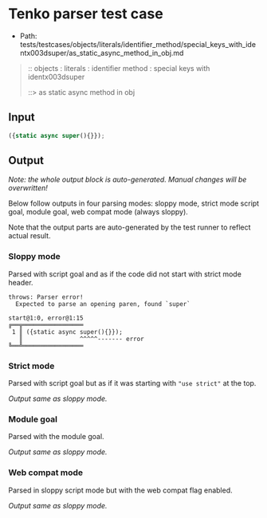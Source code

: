 # Tenko parser test case

- Path: tests/testcases/objects/literals/identifier_method/special_keys_with_identx003dsuper/as_static_async_method_in_obj.md

> :: objects : literals : identifier method : special keys with identx003dsuper
>
> ::> as static async method in obj

## Input

`````js
({static async super(){}});
`````

## Output

_Note: the whole output block is auto-generated. Manual changes will be overwritten!_

Below follow outputs in four parsing modes: sloppy mode, strict mode script goal, module goal, web compat mode (always sloppy).

Note that the output parts are auto-generated by the test runner to reflect actual result.

### Sloppy mode

Parsed with script goal and as if the code did not start with strict mode header.

`````
throws: Parser error!
  Expected to parse an opening paren, found `super`

start@1:0, error@1:15
╔══╦═════════════════
 1 ║ ({static async super(){}});
   ║                ^^^^^------- error
╚══╩═════════════════

`````

### Strict mode

Parsed with script goal but as if it was starting with `"use strict"` at the top.

_Output same as sloppy mode._

### Module goal

Parsed with the module goal.

_Output same as sloppy mode._

### Web compat mode

Parsed in sloppy script mode but with the web compat flag enabled.

_Output same as sloppy mode._
